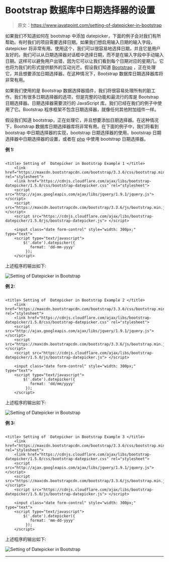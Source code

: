 # Bootstrap 数据库中日期选择器的设置

> 原文：<https://www.javatpoint.com/setting-of-datepicker-in-bootstrap>

如果我们不知道如何在 bootstrap 中添加 datepicker，下面的例子会对我们有所帮助。有时我们的项目需要选择日期。如果我们想启用输入日期的输入字段，datepicker 将非常有用。使用这个，我们可以很容易地选择日期，并且它是用户友好的。我们可以从日期选择器对话框中选择日期，而不是在输入字段中手动输入日期。这样可以避免用户出错，因为它可以让我们看到每个日期对应的星期几。它也将为我们的形式提供额外的互动光芒。假设我们知道 [Bootstrap](https://www.javatpoint.com/bootstrap-tutorial) ，正在处理它，并且想要添加日期选择器。在这种情况下，Bootstrap 数据库日期选择器库将非常有用。

如果我们使用的是 Bootstrap 数据选择器插件，我们将很容易处理所有的脏工作。我们有很多日期选择器的选项，但是完整的功能和最流行的库是 Bootstrap 日期选择器。日期选择器需要流行的 JavaScript 库。我们已经在我们的例子中使用了它。Bootstrap 程序框架不包含日期选择器，就像任何其他附加组件一样。

假设我们知道 bootstrap，正在处理它，并且想要添加日期选择器。在这种情况下，Bootstrap 数据库日期选择器库将非常有用。在下面的例子中，我们将看到 bootstrap 中日期选择器的实现，bootstrap 日期选择器的使用，bootstrap 日期选择器中日期选择器的设置，或者在 [php](https://www.javatpoint.com/php-tutorial) 中使用 bootstrap 日期选择器。

**例 1:**

```

<title> Setting of  Datepicker in Bootstrap Example 1 </title>  
    <link href="https://maxcdn.bootstrapcdn.com/bootstrap/3.3.6/css/bootstrap.min.css" rel="stylesheet">  
    <link href="https://cdnjs.cloudflare.com/ajax/libs/bootstrap-datepicker/1.5.0/css/bootstrap-datepicker.css" rel="stylesheet">  
    <script src="http://ajax.googleapis.com/ajax/libs/jquery/1.9.1/jquery.js"> </script>  
    <script src="https://maxcdn.bootstrapcdn.com/bootstrap/3.3.6/js/bootstrap.min.js"> </script>  
    <script src="https://cdnjs.cloudflare.com/ajax/libs/bootstrap-datepicker/1.5.0/js/bootstrap-datepicker.js"> </script>  

    <input class="date form-control" style="width: 300px;" type="text">  
    <script type="text/javascript">  
        $('.date').datepicker({  
           format: 'dd-mm-yyyy'
         });  
    </script>

```

上述程序的输出如下:

![Setting of Datepicker in Bootstrap](img/ee3dc99667322aa852c432387ed8f94a.png)

**例 2:**

```

<title> Setting of  Datepicker in Bootstrap Example 2 </title>  
    <link href="https://maxcdn.bootstrapcdn.com/bootstrap/3.3.6/css/bootstrap.min.css" rel="stylesheet">  
    <link href="https://cdnjs.cloudflare.com/ajax/libs/bootstrap-datepicker/1.5.0/css/bootstrap-datepicker.css" rel="stylesheet">  
    <script src="http://ajax.googleapis.com/ajax/libs/jquery/1.9.1/jquery.js"> </script>  
    <script src="https://maxcdn.bootstrapcdn.com/bootstrap/3.3.6/js/bootstrap.min.js"> </script>  
    <script src="https://cdnjs.cloudflare.com/ajax/libs/bootstrap-datepicker/1.5.0/js/bootstrap-datepicker.js"> </script>  

    <input class="date form-control" style="width: 300px;" type="text">  
    <script type="text/javascript">  
        $('.date').datepicker({  
           format: 'dd/mm/yyyy'
         });  
    </script>  

```

上述程序的输出如下:

![Setting of Datepicker in Bootstrap](img/f353f9ba3e788b916c461e071e63184e.png)

**例 3:**

```

<title> Setting of  Datepicker in Bootstrap Example 3 </title>  
    <link href="https://maxcdn.bootstrapcdn.com/bootstrap/3.3.6/css/bootstrap.min.css" rel="stylesheet">  
    <link href="https://cdnjs.cloudflare.com/ajax/libs/bootstrap-datepicker/1.5.0/css/bootstrap-datepicker.css" rel="stylesheet">  
    <script src="http://ajax.googleapis.com/ajax/libs/jquery/1.9.1/jquery.js"> </script>  
    <script src="https://maxcdn.bootstrapcdn.com/bootstrap/3.3.6/js/bootstrap.min.js">  </script>  
    <script src="https://cdnjs.cloudflare.com/ajax/libs/bootstrap-datepicker/1.5.0/js/bootstrap-datepicker.js"> </script>  

    <input class="date form-control" style="width: 300px;" type="text">  
    <script type="text/javascript">  
        $('.date').datepicker({  
           format: 'mm-dd-yyyy'
         });  
    </script>

```

上述程序的输出如下:

![Setting of Datepicker in Bootstrap](img/8d170eb0e33b1091bdd2cc1688be4e78.png)

* * *